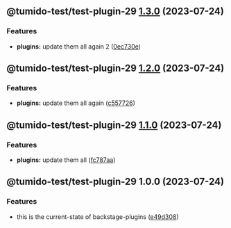 ## @tumido-test/test-plugin-29 [1.3.0](https://github.com/tumido/test-npm-publish-migration-2/compare/@tumido-test/test-plugin-29@1.2.0...@tumido-test/test-plugin-29@1.3.0) (2023-07-24)


### Features

* **plugins:** update them all again 2 ([0ec730e](https://github.com/tumido/test-npm-publish-migration-2/commit/0ec730ea8045f0d841b7f2cb011dec817eb9f0b8))

## @tumido-test/test-plugin-29 [1.2.0](https://github.com/tumido/test-npm-publish-migration-2/compare/@tumido-test/test-plugin-29@1.1.0...@tumido-test/test-plugin-29@1.2.0) (2023-07-24)


### Features

* **plugins:** update them all again ([c557726](https://github.com/tumido/test-npm-publish-migration-2/commit/c557726d5b75cf345fcf50f45e6a6281a2909f5a))

## @tumido-test/test-plugin-29 [1.1.0](https://github.com/tumido/test-npm-publish-migration-2/compare/@tumido-test/test-plugin-29@1.0.0...@tumido-test/test-plugin-29@1.1.0) (2023-07-24)


### Features

* **plugins:** update them all ([fc787aa](https://github.com/tumido/test-npm-publish-migration-2/commit/fc787aa160288a524e2bb06d5c1ab3c72f8e0774))

## @tumido-test/test-plugin-29 1.0.0 (2023-07-24)


### Features

* this is the current-state of backstage-plugins ([e49d308](https://github.com/tumido/test-npm-publish-migration-2/commit/e49d30830fa11898df24d879c21c82fd624df7ba))
